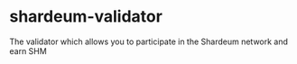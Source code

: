 # shardeum-validator
The validator which allows you to participate in the Shardeum network and earn SHM
